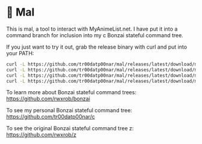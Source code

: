 # :deciduous_tree: Mal

This is mal, a tool to interact with MyAnimeList.net. I have put it into a command branch for inclusion into my c Bonzai stateful command tree.

If you just want to try it out, grab the release binary with curl and put into your PATH:

```bash
curl -L https://github.com/tr00datp00nar/mal/releases/latest/download/mal-linux-amd64 -o ~/.local/bin/mal
curl -L https://github.com/tr00datp00nar/mal/releases/latest/download/mal-darwin-amd64 -o ~/.local/bin/mal
curl -L https://github.com/tr00datp00nar/mal/releases/latest/download/mal-darwin-arm64 -o ~/.local/bin/mal
curl -L https://github.com/tr00datp00nar/mal/releases/latest/download/mal-windows-amd64 -o ~/.local/bin/mal
```
To learn more about Bonzai stateful command trees: https://github.com/rwxrob/bonzai

To see my personal Bonzai stateful command tree: https://github.com/tr00datp00nar/c

To see the original Bonzai stateful command tree z: https://github.com/rwxrob/z

